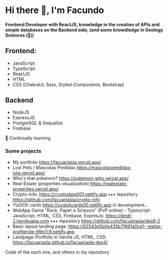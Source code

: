 # Hi there 👋, I'm Facundo
#### Frontend Developer with ReactJS, knowledge in the creation of APIs and simple databases on the Backend side, (and some knowdledge in Geology Sciences (👀)) 

## Frontend:
* JavaScript 
* TypeScript 
* ReactJS
* HTML
* CSS (ChakraUI, Sass, Styled-Components, Bootstrap)

## Backend 
* NodeJS
* ExpressJS
* PostgreSQL & Sequalize
* Firebase



🌱 Continually learning


### Some projects

* My portfolio https://facuariasla.vercel.app/
* Lost Pets / Mascotas Perdidas https://mascotasperdidas-iota.vercel.app/
* Who's that pokemon? https://pokemon-who.vercel.app/
* Real-Estate (properties visualization) https://realestate-properties.vercel.app/ 
* Crypto-info: https://cryptodata001.netlify.app
▪▪▪ repository https://github.com/facuariasla/crypto-info
* YuGiOh cards https://yugiohcards00.netlify.app in development...
* WebApp Game "Rock, Paper o Scissors" (PvP online) - Typescript-JavaScript, HTML, CSS, Firebase, ExpresJs: https://des6-2.herokuapp.com
▪▪▪ repository https://github.com/facuariasla/des6-2
* Basic layout landing page: https://62543e5b0e435b7f891a0ce1--stellar-profiterole-99e7c9.netlify.app
* Landpage-Portfolio in Vanilla JS, HTML, CSS: https://facuariasla.github.io/facuariasla-des4/


Code of the each one, and others in my repository
<!--
![GitHub Stats](https://github-readme-stats.vercel.api?username=facuariasla&theme=radical)


**facuariasla/facuariasla** is a ✨ _special_ ✨ repository because its `README.md` (this file) appears on your GitHub profile.

Here are some ideas to get you started:

- 🌱 I’m currently learning 
- 👯 I’m looking to collaborate on ...
- 🤔 I’m looking for help with ...
- 💬 Ask me about ...
- 📫 How to reach me: ...
- 😄 Pronouns: H
- ⚡ Fun fact: ...
-->
